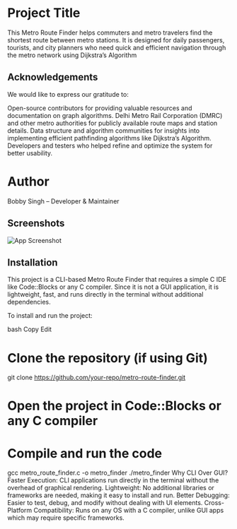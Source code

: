 
# Project Title

This Metro Route Finder helps commuters and metro travelers find the shortest route between metro stations. It is designed for daily passengers, tourists, and city planners who need quick and efficient navigation through the metro network using Dijkstra’s Algorithm


## Acknowledgements

 We would like to express our gratitude to:

Open-source contributors for providing valuable resources and documentation on graph algorithms.
Delhi Metro Rail Corporation (DMRC) and other metro authorities for publicly available route maps and station details.
Data structure and algorithm communities for insights into implementing efficient pathfinding algorithms like Dijkstra’s Algorithm.
Developers and testers who helped refine and optimize the system for better usability.

# Author
Bobby Singh – Developer & Maintainer
## Screenshots

![App Screenshot](https://imgur.com/SWAy8A6)



## Installation

This project is a CLI-based Metro Route Finder that requires a simple C IDE like Code::Blocks or any C compiler. Since it is not a GUI application, it is lightweight, fast, and runs directly in the terminal without additional dependencies.

To install and run the project:

bash
Copy
Edit
# Clone the repository (if using Git)
git clone https://github.com/your-repo/metro-route-finder.git

# Open the project in Code::Blocks or any C compiler

# Compile and run the code
gcc metro_route_finder.c -o metro_finder
./metro_finder
Why CLI Over GUI?
Faster Execution: CLI applications run directly in the terminal without the overhead of graphical rendering.
Lightweight: No additional libraries or frameworks are needed, making it easy to install and run.
Better Debugging: Easier to test, debug, and modify without dealing with UI elements.
Cross-Platform Compatibility: Runs on any OS with a C compiler, unlike GUI apps which may require specific frameworks.
    